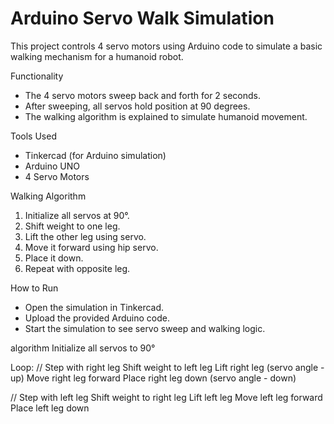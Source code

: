 # Arduino Servo Walk Simulation

This project controls 4 servo motors using Arduino code to simulate a basic walking mechanism for a humanoid robot.

 Functionality
- The 4 servo motors sweep back and forth for 2 seconds.
- After sweeping, all servos hold position at 90 degrees.
- The walking algorithm is explained to simulate humanoid movement.

 Tools Used
- Tinkercad (for Arduino simulation)
- Arduino UNO
- 4 Servo Motors

 Walking Algorithm
1. Initialize all servos at 90°.
2. Shift weight to one leg.
3. Lift the other leg using servo.
4. Move it forward using hip servo.
5. Place it down.
6. Repeat with opposite leg.

 How to Run
- Open the simulation in Tinkercad.
- Upload the provided Arduino code.
- Start the simulation to see servo sweep and walking logic.
  
algorithm
Initialize all servos to 90°

Loop:
  // Step with right leg
  Shift weight to left leg
  Lift right leg (servo angle - up)
  Move right leg forward
  Place right leg down (servo angle - down)
  
  // Step with left leg
  Shift weight to right leg
  Lift left leg
  Move left leg forward
  Place left leg down
 
